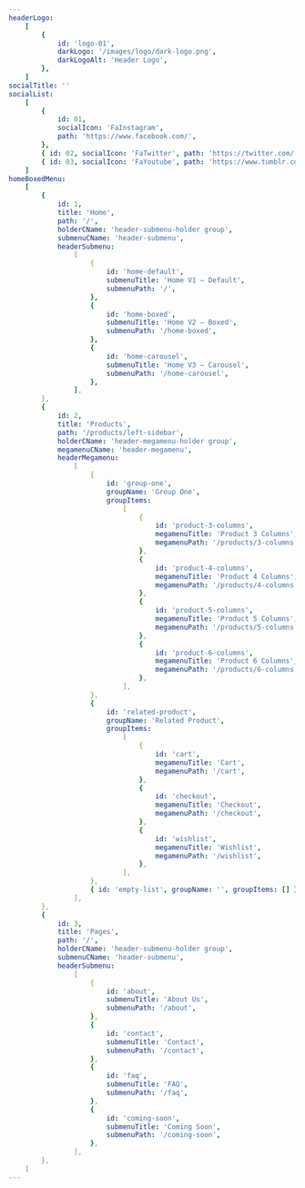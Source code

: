 ```yaml
---
headerLogo:
    [
        {
            id: 'logo-01',
            darkLogo: '/images/logo/dark-logo.png',
            darkLogoAlt: 'Header Logo',
        },
    ]
socialTitle: ''
socialList:
    [
        {
            id: 01,
            socialIcon: 'FaInstagram',
            path: 'https://www.facebook.com/',
        },
        { id: 02, socialIcon: 'FaTwitter', path: 'https://twitter.com/' },
        { id: 03, socialIcon: 'FaYoutube', path: 'https://www.tumblr.com/' },
    ]
homeBoxedMenu:
    [
        {
            id: 1,
            title: 'Home',
            path: '/',
            holderCName: 'header-submenu-holder group',
            submenuCName: 'header-submenu',
            headerSubmenu:
                [
                    {
                        id: 'home-default',
                        submenuTitle: 'Home V1 – Default',
                        submenuPath: '/',
                    },
                    {
                        id: 'home-boxed',
                        submenuTitle: 'Home V2 – Boxed',
                        submenuPath: '/home-boxed',
                    },
                    {
                        id: 'home-carousel',
                        submenuTitle: 'Home V3 – Carousel',
                        submenuPath: '/home-carousel',
                    },
                ],
        },
        {
            id: 2,
            title: 'Products',
            path: '/products/left-sidebar',
            holderCName: 'header-megamenu-holder group',
            megamenuCName: 'header-megamenu',
            headerMegamenu:
                [
                    {
                        id: 'group-one',
                        groupName: 'Group One',
                        groupItems:
                            [
                                {
                                    id: 'product-3-columns',
                                    megamenuTitle: 'Product 3 Columns',
                                    megamenuPath: '/products/3-columns',
                                },
                                {
                                    id: 'product-4-columns',
                                    megamenuTitle: 'Product 4 Columns',
                                    megamenuPath: '/products/4-columns',
                                },
                                {
                                    id: 'product-5-columns',
                                    megamenuTitle: 'Product 5 Columns',
                                    megamenuPath: '/products/5-columns',
                                },
                                {
                                    id: 'product-6-columns',
                                    megamenuTitle: 'Product 6 Columns',
                                    megamenuPath: '/products/6-columns',
                                },
                            ],
                    },
                    {
                        id: 'related-product',
                        groupName: 'Related Product',
                        groupItems:
                            [
                                {
                                    id: 'cart',
                                    megamenuTitle: 'Cart',
                                    megamenuPath: '/cart',
                                },
                                {
                                    id: 'checkout',
                                    megamenuTitle: 'Checkout',
                                    megamenuPath: '/checkout',
                                },
                                {
                                    id: 'wishlist',
                                    megamenuTitle: 'Wishlist',
                                    megamenuPath: '/wishlist',
                                },
                            ],
                    },
                    { id: 'empty-list', groupName: '', groupItems: [] },
                ],
        },
        {
            id: 3,
            title: 'Pages',
            path: '/',
            holderCName: 'header-submenu-holder group',
            submenuCName: 'header-submenu',
            headerSubmenu:
                [
                    {
                        id: 'about',
                        submenuTitle: 'About Us',
                        submenuPath: '/about',
                    },
                    {
                        id: 'contact',
                        submenuTitle: 'Contact',
                        submenuPath: '/contact',
                    },
                    {
                        id: 'faq',
                        submenuTitle: 'FAQ',
                        submenuPath: '/faq',
                    },
                    {
                        id: 'coming-soon',
                        submenuTitle: 'Coming Soon',
                        submenuPath: '/coming-soon',
                    },
                ],
        },
    ]
---
```

